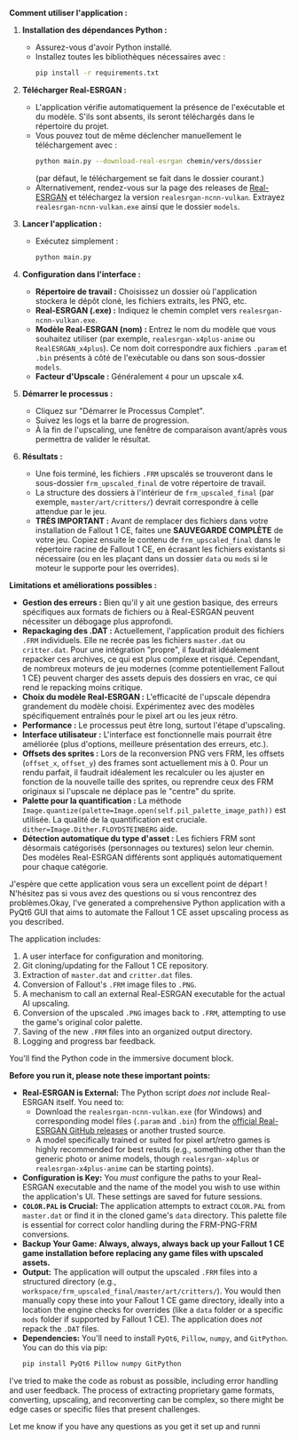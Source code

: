 **Comment utiliser l'application :**

1.  **Installation des dépendances Python :**
    * Assurez-vous d'avoir Python installé.
    * Installez toutes les bibliothèques nécessaires avec :
        ```bash
        pip install -r requirements.txt
        ```

2.  **Télécharger Real-ESRGAN :**
    * L'application vérifie automatiquement la présence de l'exécutable et du modèle. S'ils sont absents, ils seront téléchargés dans le répertoire du projet.
    * Vous pouvez tout de même déclencher manuellement le téléchargement avec :
        ```bash
        python main.py --download-real-esrgan chemin/vers/dossier
        ```
      (par défaut, le téléchargement se fait dans le dossier courant.)
    * Alternativement, rendez-vous sur la page des releases de [Real-ESRGAN](https://github.com/xinntao/Real-ESRGAN/releases) et téléchargez la version `realesrgan-ncnn-vulkan`. Extrayez `realesrgan-ncnn-vulkan.exe` ainsi que le dossier `models`.

3.  **Lancer l'application :**
    * Exécutez simplement :
        ```bash
        python main.py
        ```

4.  **Configuration dans l'interface :**
    * **Répertoire de travail :** Choisissez un dossier où l'application stockera le dépôt cloné, les fichiers extraits, les PNG, etc.
    * **Real-ESRGAN (.exe) :** Indiquez le chemin complet vers `realesrgan-ncnn-vulkan.exe`.
    * **Modèle Real-ESRGAN (nom) :** Entrez le nom du modèle que vous souhaitez utiliser (par exemple, `realesrgan-x4plus-anime` ou `RealESRGAN_x4plus`). Ce nom doit correspondre aux fichiers `.param` et `.bin` présents à côté de l'exécutable ou dans son sous-dossier `models`.
    * **Facteur d'Upscale :** Généralement `4` pour un upscale x4.

5.  **Démarrer le processus :**
    * Cliquez sur "Démarrer le Processus Complet".
    * Suivez les logs et la barre de progression.
    * À la fin de l'upscaling, une fenêtre de comparaison avant/après vous permettra de valider le résultat.

6.  **Résultats :**
    * Une fois terminé, les fichiers `.FRM` upscalés se trouveront dans le sous-dossier `frm_upscaled_final` de votre répertoire de travail.
    * La structure des dossiers à l'intérieur de `frm_upscaled_final` (par exemple, `master/art/critters/`) devrait correspondre à celle attendue par le jeu.
    * **TRÈS IMPORTANT :** Avant de remplacer des fichiers dans votre installation de Fallout 1 CE, faites une **SAUVEGARDE COMPLÈTE** de votre jeu. Copiez ensuite le contenu de `frm_upscaled_final` dans le répertoire racine de Fallout 1 CE, en écrasant les fichiers existants si nécessaire (ou en les plaçant dans un dossier `data` ou `mods` si le moteur le supporte pour les overrides).

**Limitations et améliorations possibles :**

* **Gestion des erreurs :** Bien qu'il y ait une gestion basique, des erreurs spécifiques aux formats de fichiers ou à Real-ESRGAN peuvent nécessiter un débogage plus approfondi.
* **Repackaging des .DAT :** Actuellement, l'application produit des fichiers `.FRM` individuels. Elle ne recrée pas les fichiers `master.dat` ou `critter.dat`. Pour une intégration "propre", il faudrait idéalement repacker ces archives, ce qui est plus complexe et risqué. Cependant, de nombreux moteurs de jeu modernes (comme potentiellement Fallout 1 CE) peuvent charger des assets depuis des dossiers en vrac, ce qui rend le repacking moins critique.
* **Choix du modèle Real-ESRGAN :** L'efficacité de l'upscale dépendra grandement du modèle choisi. Expérimentez avec des modèles spécifiquement entraînés pour le pixel art ou les jeux rétro.
* **Performance :** Le processus peut être long, surtout l'étape d'upscaling.
* **Interface utilisateur :** L'interface est fonctionnelle mais pourrait être améliorée (plus d'options, meilleure présentation des erreurs, etc.).
* **Offsets des sprites :** Lors de la reconversion PNG vers FRM, les offsets (`offset_x`, `offset_y`) des frames sont actuellement mis à 0. Pour un rendu parfait, il faudrait idéalement les recalculer ou les ajuster en fonction de la nouvelle taille des sprites, ou reprendre ceux des FRM originaux si l'upscale ne déplace pas le "centre" du sprite.
* **Palette pour la quantification :** La méthode `Image.quantize(palette=Image.open(self.pil_palette_image_path))` est utilisée. La qualité de la quantification est cruciale. `dither=Image.Dither.FLOYDSTEINBERG` aide.
* **Détection automatique du type d'asset :** Les fichiers FRM sont désormais catégorisés (personnages ou textures) selon leur chemin. Des modèles Real-ESRGAN différents sont appliqués automatiquement pour chaque catégorie.

J'espère que cette application vous sera un excellent point de départ ! N'hésitez pas si vous avez des questions ou si vous rencontrez des problèmes.Okay, I've generated a comprehensive Python application with a PyQt6 GUI that aims to automate the Fallout 1 CE asset upscaling process as you described.

The application includes:
1.  A user interface for configuration and monitoring.
2.  Git cloning/updating for the Fallout 1 CE repository.
3.  Extraction of `master.dat` and `critter.dat` files.
4.  Conversion of Fallout's `.FRM` image files to `.PNG`.
5.  A mechanism to call an external Real-ESRGAN executable for the actual AI upscaling.
6.  Conversion of the upscaled `.PNG` images back to `.FRM`, attempting to use the game's original color palette.
7.  Saving of the new `.FRM` files into an organized output directory.
8.  Logging and progress bar feedback.

You'll find the Python code in the immersive document block.

**Before you run it, please note these important points:**

* **Real-ESRGAN is External:** The Python script *does not* include Real-ESRGAN itself. You need to:
    * Download the `realesrgan-ncnn-vulkan.exe` (for Windows) and corresponding model files (`.param` and `.bin`) from the [official Real-ESRGAN GitHub releases](https://github.com/xinntao/Real-ESRGAN/releases) or another trusted source.
    * A model specifically trained or suited for pixel art/retro games is highly recommended for best results (e.g., something other than the generic photo or anime models, though `realesrgan-x4plus` or `realesrgan-x4plus-anime` can be starting points).
* **Configuration is Key:** You *must* configure the paths to your Real-ESRGAN executable and the name of the model you wish to use within the application's UI. These settings are saved for future sessions.
* **`COLOR.PAL` is Crucial:** The application attempts to extract `COLOR.PAL` from `master.dat` or find it in the cloned game's `data` directory. This palette file is essential for correct color handling during the FRM-PNG-FRM conversions.
* **Backup Your Game:** **Always, always, always back up your Fallout 1 CE game installation before replacing any game files with upscaled assets.**
* **Output:** The application will output the upscaled `.FRM` files into a structured directory (e.g., `workspace/frm_upscaled_final/master/art/critters/`). You would then manually copy these into your Fallout 1 CE game directory, ideally into a location the engine checks for overrides (like a `data` folder or a specific `mods` folder if supported by Fallout 1 CE). The application does *not* repack the `.DAT` files.
* **Dependencies:** You'll need to install `PyQt6`, `Pillow`, `numpy`, and `GitPython`. You can do this via pip:
    ```bash
    pip install PyQt6 Pillow numpy GitPython
    ```

I've tried to make the code as robust as possible, including error handling and user feedback. The process of extracting proprietary game formats, converting, upscaling, and reconverting can be complex, so there might be edge cases or specific files that present challenges.

Let me know if you have any questions as you get it set up and runni
